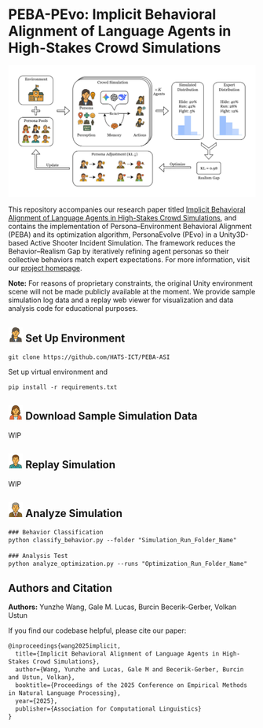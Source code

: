 # PEBA-PEvo: Implicit Behavioral Alignment of Language Agents in High-Stakes Crowd Simulations

<div align="center">
<img src="./images/framework.jpg" alt="PEBA-PEvo Diagram" width="700">
</div>

This repository accompanies our research paper titled [Implicit Behavioral Alignment of Language Agents in High-Stakes Crowd Simulations](https://arxiv.org/abs/2509.16457), and contains the implementation of Persona–Environment Behavioral Alignment (PEBA) and its optimization algorithm, PersonaEvolve (PEvo) in a Unity3D-based Active Shooter Incident Simulation. The framework reduces the Behavior–Realism Gap by iteratively refining agent personas so their collective behaviors match expert expectations. For more information, visit our [project homepage](https://hats-ict.github.io/peba-asi-web/).

**Note:** For reasons of proprietary constraints, the original Unity environment scene will not be made publicly available at the moment. We provide sample simulation log data and a replay web viewer for visualization and data analysis code for educational purposes.

## <img src="./images/mavis.png" alt="Agent Mavis" width="30"> Set Up Environment

```
git clone https://github.com/HATS-ICT/PEBA-ASI
```

Set up virtual environment and

```
pip install -r requirements.txt
```

## <img src="./images/alice.png" alt="Agent Alice" width="30"> Download Sample Simulation Data

WIP


## <img src="./images/bob.png" alt="Agent Bob" width="30"> Replay Simulation

WIP


## <img src="./images/charlie.png" alt="Agent Charlie" width="30"> Analyze Simulation



```shell
### Behavior Classification
python classify_behavior.py --folder "Simulation_Run_Folder_Name"

### Analysis Test
python analyze_optimization.py --runs "Optimization_Run_Folder_Name"
```




## Authors and Citation


**Authors:** Yunzhe Wang, Gale M. Lucas, Burcin Becerik-Gerber, Volkan Ustun

If you find our codebase helpful, please cite our paper:

```
@inproceedings{wang2025implicit,
  title={Implicit Behavioral Alignment of Language Agents in High-Stakes Crowd Simulations},
  author={Wang, Yunzhe and Lucas, Gale M and Becerik-Gerber, Burcin and Ustun, Volkan},
  booktitle={Proceedings of the 2025 Conference on Empirical Methods in Natural Language Processing},
  year={2025},
  publisher={Association for Computational Linguistics}
}
```
